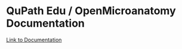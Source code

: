 # QuPath Edu / OpenMicroanatomy Documentation

[Link to Documentation](https://openmicroanatomy.github.io/docs/)
